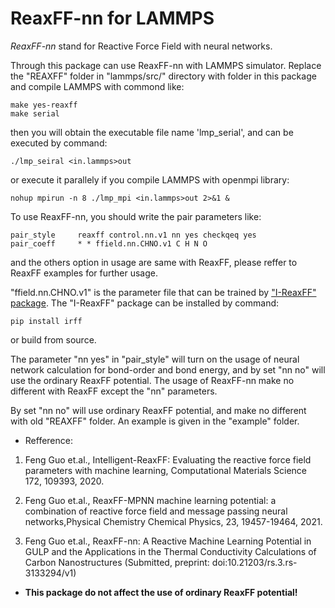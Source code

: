 # ReaxFF-nn for LAMMPS
*ReaxFF-nn* stand for Reactive Force Field with neural networks.

Through this package can use ReaxFF-nn with LAMMPS simulator. Replace the "REAXFF" folder in "lammps/src/" directory with folder in this package and compile LAMMPS with commond like:

```shell
make yes-reaxff
make serial
```
then you will obtain the executable file name 'lmp_serial', and can be executed by command:
```shell
./lmp_seiral <in.lammps>out 
```
or execute it parallely if you compile LAMMPS with openmpi library:
```shell
nohup mpirun -n 8 ./lmp_mpi <in.lammps>out 2>&1 &  
```
To use ReaxFF-nn, you should write the pair parameters like:

```shell
pair_style     reaxff control.nn.v1 nn yes checkqeq yes
pair_coeff     * * ffield.nn.CHNO.v1 C H N O
```
and the others option in usage are same with ReaxFF, please reffer to ReaxFF examples for further usage.

"ffield.nn.CHNO.v1" is the parameter file that can be trained by ["I-ReaxFF" package](https://github.com/fenggo/I-ReaxFF). The "I-ReaxFF" package can be installed by command:
```shell
pip install irff
```
or build from source.

The parameter "nn yes" in "pair_style" will turn on the usage of neural network calculation for bond-order and bond energy, and by set "nn no" will use the ordinary ReaxFF potential. The usage of ReaxFF-nn make no different with ReaxFF except the "nn" parameters.

By set "nn no" will use ordinary ReaxFF potential, and make no different with old "REAXFF" folder. An example is given in the "example" folder.

* Refference:
1. Feng Guo et.al., Intelligent-ReaxFF: Evaluating the reactive force field parameters with machine learning, Computational Materials Science 172, 109393, 2020.

2. Feng Guo et.al., ReaxFF-MPNN machine learning potential: a combination of reactive force field and message passing neural networks,Physical Chemistry Chemical Physics, 23, 19457-19464, 2021.

3. Feng Guo et.al., ReaxFF-nn: A Reactive Machine Learning Potential in GULP and the Applications in the Thermal Conductivity Calculations of Carbon Nanostructures (Submitted, preprint: doi:10.21203/rs.3.rs-3133294/v1)

* **This package do not affect the use of ordinary ReaxFF potential!**